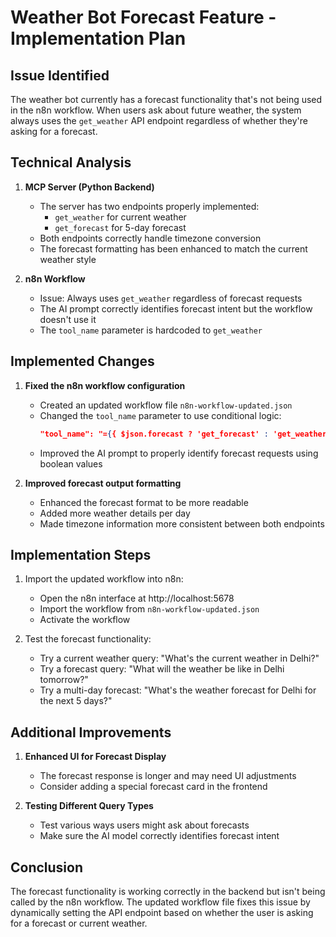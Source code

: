 # Weather Bot Forecast Feature - Implementation Plan

## Issue Identified
The weather bot currently has a forecast functionality that's not being used in the n8n workflow. When users ask about future weather, the system always uses the `get_weather` API endpoint regardless of whether they're asking for a forecast.

## Technical Analysis

1. **MCP Server (Python Backend)**
   - The server has two endpoints properly implemented:
     - `get_weather` for current weather
     - `get_forecast` for 5-day forecast
   - Both endpoints correctly handle timezone conversion
   - The forecast formatting has been enhanced to match the current weather style

2. **n8n Workflow**
   - Issue: Always uses `get_weather` regardless of forecast requests
   - The AI prompt correctly identifies forecast intent but the workflow doesn't use it
   - The `tool_name` parameter is hardcoded to `get_weather`

## Implemented Changes

1. **Fixed the n8n workflow configuration**
   - Created an updated workflow file `n8n-workflow-updated.json`
   - Changed the `tool_name` parameter to use conditional logic:
     ```json
     "tool_name": "={{ $json.forecast ? 'get_forecast' : 'get_weather' }}"
     ```
   - Improved the AI prompt to properly identify forecast requests using boolean values

2. **Improved forecast output formatting**
   - Enhanced the forecast format to be more readable
   - Added more weather details per day
   - Made timezone information more consistent between both endpoints

## Implementation Steps

1. Import the updated workflow into n8n:
   - Open the n8n interface at http://localhost:5678
   - Import the workflow from `n8n-workflow-updated.json`
   - Activate the workflow

2. Test the forecast functionality:
   - Try a current weather query: "What's the current weather in Delhi?"
   - Try a forecast query: "What will the weather be like in Delhi tomorrow?"
   - Try a multi-day forecast: "What's the weather forecast for Delhi for the next 5 days?"

## Additional Improvements

1. **Enhanced UI for Forecast Display**
   - The forecast response is longer and may need UI adjustments
   - Consider adding a special forecast card in the frontend

2. **Testing Different Query Types**
   - Test various ways users might ask about forecasts
   - Make sure the AI model correctly identifies forecast intent

## Conclusion

The forecast functionality is working correctly in the backend but isn't being called by the n8n workflow. The updated workflow file fixes this issue by dynamically setting the API endpoint based on whether the user is asking for a forecast or current weather.
